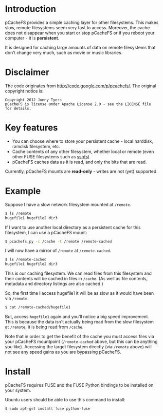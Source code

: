 Introduction
============
pCacheFS provides a simple caching layer for other filesystems.
This makes slow, remote filesystems seem very fast to access.
Moreover, the cache does not disappear when you start or stop pCacheFS or if you reboot your computer - it is **persistent**.

It is designed for caching large amounts of data on remote filesystems that don't change very much,
such as movie or music libraries.

Disclaimer
==========
The code originates from http://code.google.com/p/pcachefs/. The original copyright notice is:
```
Copyright 2012 Jonny Tyers
pCacheFS is license under Apache License 2.0 - see the LICENSE file for details.
```

Key features
============
* You can choose where to store your persistent cache - local harddisk, ramdisk filesystem, etc.
* Cache contents of any other filesystem, whether local or remote (even other FUSE filesystems such as [sshfs](http://fuse.sourceforge.net/sshfs.html)).
* pCacheFS caches data as it is read, and only the bits that are read.

Currently, pCacheFS mounts are **read-only** - writes are not (yet) supported.

Example
=======
Suppose I have a slow network filesystem mounted at `/remote`.

```sh
$ ls /remote
hugefile1 hugefile2 dir3
```

If I want to use another local directory as a persistent cache for this filesystem, I can use a pCacheFS mount:

```sh
$ pcachefs.py -c /cache -t /remote /remote-cached
```

I will now have a mirror of `/remote` at `/remote-cached`.

```sh
$ ls /remote-cached
hugefile1 hugefile2 dir3
```

This is our caching filesystem. We can read files from this filesystem and their contents will be cached in files in `/cache`. (As well as file contents, metadata and directory listings are also cached.)

So, the first time I access hugefile1 it will be as slow as it would have been via `/remote`:

```sh
$ cat /remote-cached/hugefile1
```

But, access `hugefile1` again and you'll notice a big speed improvement.
This is because the data isn't actually being read from the slow filesystem at `/remote`,
it is being read from `/cache`.

Note that in order to get the benefit of the cache you must access files via your
pCacheFS mountpoint (`/remote-cached` above, but this can be anything you like).
Accessing the target filesystem directly (via `/remote` above) will not see any speed gains
as you are bypassing pCacheFS.

Install
=======
pCacheFS requires FUSE and the FUSE Python bindings to be installed on your system.

Ubuntu users should be able to use this command to install:
```
$ sudo apt-get install fuse python-fuse
```
